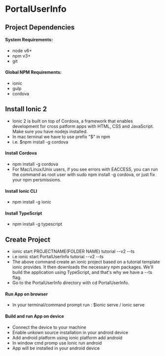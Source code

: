 # PortalUserInfo
## Project Dependencies
#### System Requirements:
- node v6+
- npm v3+
- git

#### Global NPM Requirements:
- ionic
- gulp
- cordova

## Install Ionic 2
- Ionic 2 is built on top of Cordova, a framework that enables development for cross patform apps with HTML, CSS and JavaScript. Make sure you have nodejs installed.
- In mac terninal we have to use prefix "$" in npm
- i.e. $npm install -g cordova

#### Install Cordova
- npm install -g cordova
- For Mac/Linux/Unix users, if you see errors with EACCESS, you can run the command as root user with sudo npm install -g cordova, or just fix your npm persmissions.

#### Install Ionic CLI
- npm install -g ionic

#### Install TypeScript
- npm install -g typescript

## Create Project
- ionic start PROJECTNAME(FOLDER NAME) tutorial --v2 --ts
- i.e ionic start PortalUserInfo tutorial --v2 --ts
- The above command create an ionic project based on a tutorial template ionic provides. It then downloads the necessary npm packages. We'll build the application using TypeScript, and that's why we have a --ts flag.
- Go to the PortalUserInfo directory with cd PortalUserInfo.

#### Run App on browser
- In your terminal/command prompt run : $ionic serve / ionic serve

#### Build and run App on device
- Connect the device to your machine
- Enable unkown source installation in your android device
- Add android platform using ionic platform add android
- In window cmd promp use Ionic run android
- App will be installed in your android device

